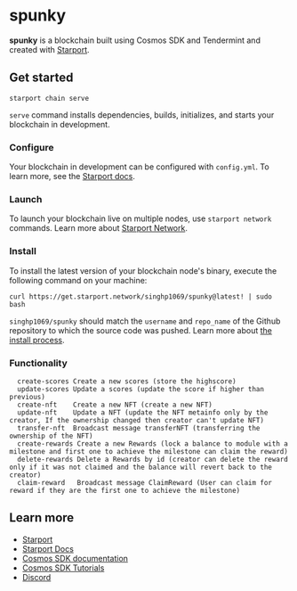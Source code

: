 # spunky
**spunky** is a blockchain built using Cosmos SDK and Tendermint and created with [Starport](https://github.com/tendermint/starport).

## Get started

```
starport chain serve
```

`serve` command installs dependencies, builds, initializes, and starts your blockchain in development.

### Configure

Your blockchain in development can be configured with `config.yml`. To learn more, see the [Starport docs](https://docs.starport.network).

### Launch

To launch your blockchain live on multiple nodes, use `starport network` commands. Learn more about [Starport Network](https://github.com/tendermint/spn).


### Install
To install the latest version of your blockchain node's binary, execute the following command on your machine:

```
curl https://get.starport.network/singhp1069/spunky@latest! | sudo bash
```
`singhp1069/spunky` should match the `username` and `repo_name` of the Github repository to which the source code was pushed. Learn more about [the install process](https://github.com/allinbits/starport-installer).

### Functionality

```
  create-scores Create a new scores (store the highscore)
  update-scores Update a scores (update the score if higher than previous)
  create-nft    Create a new NFT (create a new NFT)
  update-nft    Update a NFT (update the NFT metainfo only by the creator, If the ownership changed then creator can't update NFT)
  transfer-nft  Broadcast message transferNFT (transferring the ownership of the NFT)
  create-rewards Create a new Rewards (lock a balance to module with a milestone and first one to achieve the milestone can claim the reward)
  delete-rewards Delete a Rewards by id (creator can delete the reward only if it was not claimed and the balance will revert back to the creator)
  claim-reward   Broadcast message ClaimReward (User can claim for reward if they are the first one to achieve the milestone)
```


## Learn more

- [Starport](https://github.com/tendermint/starport)
- [Starport Docs](https://docs.starport.network)
- [Cosmos SDK documentation](https://docs.cosmos.network)
- [Cosmos SDK Tutorials](https://tutorials.cosmos.network)
- [Discord](https://discord.gg/cosmosnetwork)
